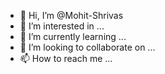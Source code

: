 - 👋 Hi, I’m @Mohit-Shrivas
- 👀 I’m interested in ...
- 🌱 I’m currently learning ...
- 💞️ I’m looking to collaborate on ...
- 📫 How to reach me ...

<!---
Mohit-Shrivas/Mohit-Shrivas is a ✨ special ✨ repository because its `README.md` (this file) appears on your GitHub profile.
You can click the Preview link to take a look at your changes.
--->
